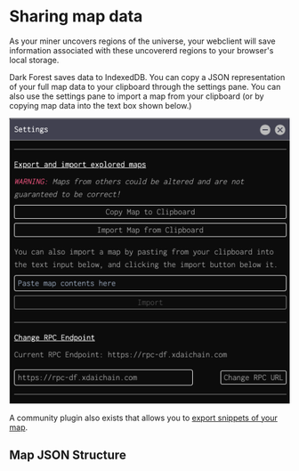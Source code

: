 # Sharing map data

As your miner uncovers regions of the universe, your webclient will save information associated with these uncovererd regions to your browser's local storage.

Dark Forest saves data to IndexedDB. You can copy a JSON representation of your full map data to your clipboard through the settings pane. You can also use the settings pane to import a map from your clipboard \(or by copying map data into the text box shown below.\)

![](../.gitbook/assets/import-export-map.png)

A community plugin also exists that allows you to [export snippets of your map](https://github.com/darkforest-eth/plugins/blob/master/content/utilities/map-export/plugin.js).

## Map JSON Structure

